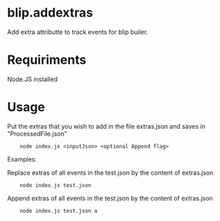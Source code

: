# blip.addextras
Add extra attributte to track events for blip builer.

# Requiriments
Node.JS installed

# Usage
Put the extras that you wish to add in the file extras.json and saves in "ProcessedFile.json"

```
    node index.js <inputJson> <optional Append flag>
```

Examples:


Replace extras of all events in the test.json by the content of extras.json

```
    node index.js test.json
```

Append extras of all events in the test.json by the content of extras.json

```
    node index.js test.json a
```
